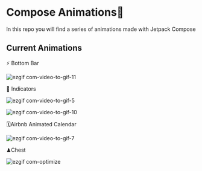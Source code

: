 # Compose Animations🚀

In this repo you will find a series of animations made with Jetpack Compose

## Current Animations

 ⚡️ Bottom Bar
 
 ![ezgif com-video-to-gif-11](https://user-images.githubusercontent.com/17813148/127306989-ae1b4b9e-a908-43ca-916d-98d6ff844542.gif)


:page_facing_up: Indicators

![ezgif com-video-to-gif-5](https://user-images.githubusercontent.com/17813148/120201649-f54d6280-c225-11eb-8522-dbe6726fa004.gif)

![ezgif com-video-to-gif-10](https://user-images.githubusercontent.com/17813148/125770160-c4bc0b94-d8ce-49d1-9d1f-9bd7cf485751.gif)


🗓Airbnb Animated Calendar

![ezgif com-video-to-gif-7](https://user-images.githubusercontent.com/17813148/121699513-4b948e00-cacf-11eb-94e1-0ab4c8e275f2.gif)

♟Chest

![ezgif com-optimize](https://user-images.githubusercontent.com/17813148/120201260-88d26380-c225-11eb-9bb1-a9595533b698.gif)
